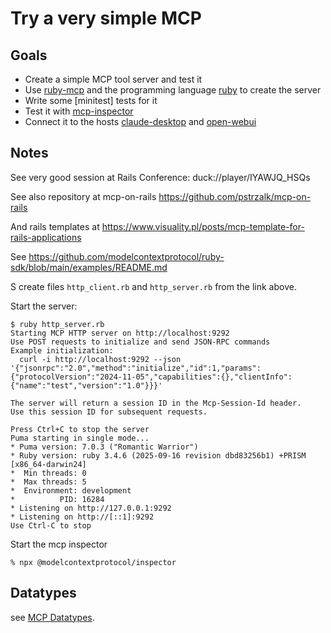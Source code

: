 # Try a very simple MCP

## Goals

- Create a simple MCP tool server and test it
- Use [ruby-mcp] and the programming language [ruby] to create the server
- Write some [minitest] tests for it
- Test it with [mcp-inspector]
- Connect it to the hosts [claude-desktop] and [open-webui]

[ruby]: https://www.ruby-lang.org/en/
[ruby-mcp]: https://github.com/modelcontextprotocol/ruby-sdk
[claude-desktop]: https://docs.claude.com/en/home
[open-webui]: https://github.com/open-webui/mcpo
[mcp-inspector]: https://github.com/modelcontextprotocol/inspector

## Notes
 
See very good session at Rails Conference: duck://player/IYAWJQ_HSQs

See also repository at mcp-on-rails <https://github.com/pstrzalk/mcp-on-rails>

And rails templates at <https://www.visuality.pl/posts/mcp-template-for-rails-applications>

See <https://github.com/modelcontextprotocol/ruby-sdk/blob/main/examples/README.md>

S
create files `http_client.rb` and `http_server.rb` from the link above.

Start the server:

~~~
$ ruby http_server.rb
Starting MCP HTTP server on http://localhost:9292
Use POST requests to initialize and send JSON-RPC commands
Example initialization:
  curl -i http://localhost:9292 --json '{"jsonrpc":"2.0","method":"initialize","id":1,"params":{"protocolVersion":"2024-11-05","capabilities":{},"clientInfo":{"name":"test","version":"1.0"}}}'

The server will return a session ID in the Mcp-Session-Id header.
Use this session ID for subsequent requests.

Press Ctrl+C to stop the server
Puma starting in single mode...
* Puma version: 7.0.3 ("Romantic Warrior")
* Ruby version: ruby 3.4.6 (2025-09-16 revision dbd83256b1) +PRISM [x86_64-darwin24]
*  Min threads: 0
*  Max threads: 5
*  Environment: development
*          PID: 16284
* Listening on http://127.0.0.1:9292
* Listening on http://[::1]:9292
Use Ctrl-C to stop
~~~

Start the mcp inspector

~~~~
% npx @modelcontextprotocol/inspector
~~~~


## Datatypes

see [MCP Datatypes](./mcp_datatypes.md).
 
